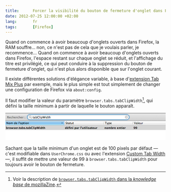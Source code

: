 ```yaml
---
title:      Forcer la visibilité du bouton de fermeture d'onglet dans Firefox
date: 2012-07-25 12:00:00 +02:00
lang:       fr
tags:       [Firefox]
---
```


Quand on commence à avoir beaucoup d'onglets ouverts dans Firefox, la RAM souffre… non, ce n'est pas de cela que je voulais parler, je recommence… Quand on commence à avoir beaucoup d'onglets ouverts dans Firefox, l'espace restant sur chaque onglet se réduit, et l'affichage du titre est privilégié, ce qui peut conduire à la suppression du bouton de fermeture d'onglet, qui n'est plus alors disponible que sur l'onglet courant.

Il existe différentes solutions d'élégance variable, à base d'[extension Tab Mix Plus](https://addons.mozilla.org/fr/firefox/addon/tab-mix-plus/) par exemple, mais le plus simple est tout simplement de changer une configuration de Firefox via `about:config`.

Il faut modifier la valeur du paramètre `browser.tabs.tabClipWidth`[^1], qui défini la taille minimum à partir de laquelle le bouton apparaît.

![](firefox-tabclipwidth.png)

Sachant que la taille minimum d'un onglet est de 100 pixels par défaut — c'est modifiable dans `UserChrome.css` ou avec l'extension [Custom Tab Width](https://addons.mozilla.org/en-US/firefox/addon/custom-tab-width/) —, il suffit de mettre une valeur de 99 à `browser.tabs.tabClipWidth` pour toujours avoir le bouton de fermeture.

[^1]: Voir la description de [`browser.tabs.tabClipWidth` dans la *knowledge base* de mozillaZine](http://kb.mozillazine.org/Browser.tabs.tabClipWidth).
